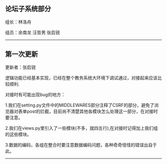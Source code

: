 ## 论坛子系统部分

组长：林洛舟

组员：余南龙 汪哲男 张启锐

___

## 第一次更新

更新者：张启锐

逻辑功能已经基本实现，已经在整个教务系统大环境下调试通过，对接起来应该比较顺利.

对接时有可能出现bug的地方：

1.我们在setting.py文件中的MIDDLEWARES部分注释了CSRF的部分，避免了浏览器对表单post的拦截，目前尚不清楚其他各模块怎么处理这一部分，在对接时要注意。

2.我们在views.py里引入了一些模块(不多，就四五行),在对接时记得加上我们组的这些模块。

3.数据的编码，各组在整合时要注意数据编码问题，各种奇奇怪怪的错误出自于此。

___
